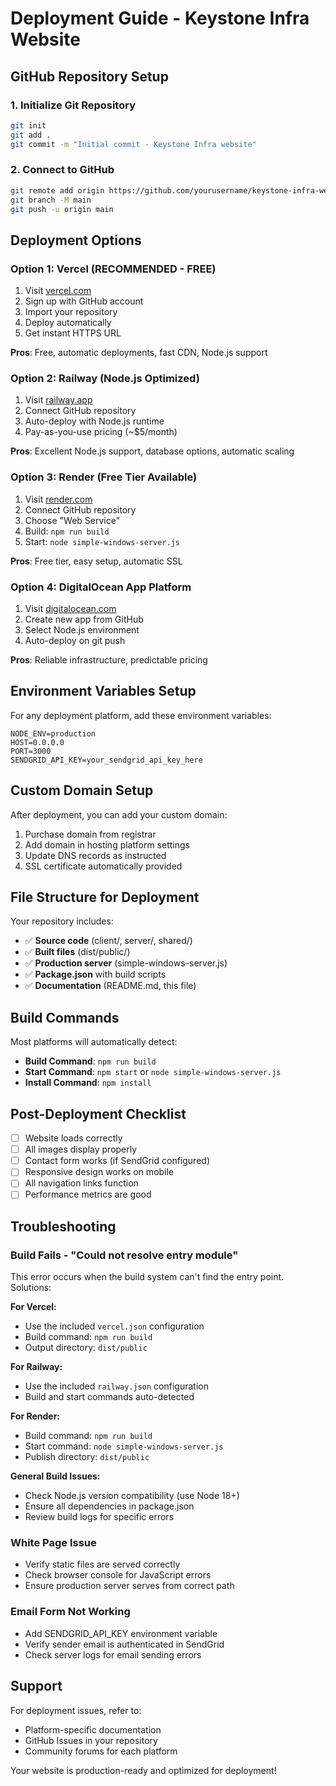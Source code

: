 # Deployment Guide - Keystone Infra Website

## GitHub Repository Setup

### 1. Initialize Git Repository
```bash
git init
git add .
git commit -m "Initial commit - Keystone Infra website"
```

### 2. Connect to GitHub
```bash
git remote add origin https://github.com/yourusername/keystone-infra-website.git
git branch -M main
git push -u origin main
```

## Deployment Options

### Option 1: Vercel (RECOMMENDED - FREE)
1. Visit [vercel.com](https://vercel.com)
2. Sign up with GitHub account
3. Import your repository
4. Deploy automatically
5. Get instant HTTPS URL

**Pros**: Free, automatic deployments, fast CDN, Node.js support

### Option 2: Railway (Node.js Optimized)
1. Visit [railway.app](https://railway.app)
2. Connect GitHub repository
3. Auto-deploy with Node.js runtime
4. Pay-as-you-use pricing (~$5/month)

**Pros**: Excellent Node.js support, database options, automatic scaling

### Option 3: Render (Free Tier Available)
1. Visit [render.com](https://render.com)
2. Connect GitHub repository
3. Choose "Web Service"
4. Build: `npm run build`
5. Start: `node simple-windows-server.js`

**Pros**: Free tier, easy setup, automatic SSL

### Option 4: DigitalOcean App Platform
1. Visit [digitalocean.com](https://digitalocean.com)
2. Create new app from GitHub
3. Select Node.js environment
4. Auto-deploy on git push

**Pros**: Reliable infrastructure, predictable pricing

## Environment Variables Setup

For any deployment platform, add these environment variables:

```
NODE_ENV=production
HOST=0.0.0.0
PORT=3000
SENDGRID_API_KEY=your_sendgrid_api_key_here
```

## Custom Domain Setup

After deployment, you can add your custom domain:
1. Purchase domain from registrar
2. Add domain in hosting platform settings
3. Update DNS records as instructed
4. SSL certificate automatically provided

## File Structure for Deployment

Your repository includes:
- ✅ **Source code** (client/, server/, shared/)
- ✅ **Built files** (dist/public/)
- ✅ **Production server** (simple-windows-server.js)
- ✅ **Package.json** with build scripts
- ✅ **Documentation** (README.md, this file)

## Build Commands

Most platforms will automatically detect:
- **Build Command**: `npm run build`
- **Start Command**: `npm start` or `node simple-windows-server.js`
- **Install Command**: `npm install`

## Post-Deployment Checklist

- [ ] Website loads correctly
- [ ] All images display properly
- [ ] Contact form works (if SendGrid configured)
- [ ] Responsive design works on mobile
- [ ] All navigation links function
- [ ] Performance metrics are good

## Troubleshooting

### Build Fails - "Could not resolve entry module"
This error occurs when the build system can't find the entry point. Solutions:

**For Vercel:**
- Use the included `vercel.json` configuration
- Build command: `npm run build`
- Output directory: `dist/public`

**For Railway:**
- Use the included `railway.json` configuration  
- Build and start commands auto-detected

**For Render:**
- Build command: `npm run build`
- Start command: `node simple-windows-server.js`
- Publish directory: `dist/public`

**General Build Issues:**
- Check Node.js version compatibility (use Node 18+)
- Ensure all dependencies in package.json
- Review build logs for specific errors

### White Page Issue
- Verify static files are served correctly
- Check browser console for JavaScript errors
- Ensure production server serves from correct path

### Email Form Not Working
- Add SENDGRID_API_KEY environment variable
- Verify sender email is authenticated in SendGrid
- Check server logs for email sending errors

## Support

For deployment issues, refer to:
- Platform-specific documentation
- GitHub Issues in your repository
- Community forums for each platform

Your website is production-ready and optimized for deployment!